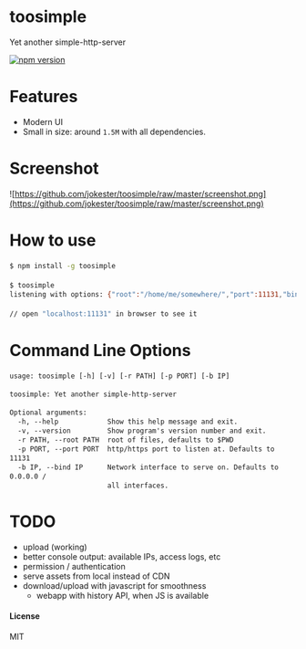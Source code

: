 # toosimple

Yet another simple-http-server

[![npm version](https://badge.fury.io/js/toosimple.svg)](https://www.npmjs.com/package/toosimple)

# Features

- Modern UI
- Small in size: around `1.5M` with all dependencies.

# Screenshot

![https://github.com/jokester/toosimple/raw/master/screenshot.png](https://github.com/jokester/toosimple/raw/master/screenshot.png)

# How to use

```bash
$ npm install -g toosimple

$ toosimple
listening with options: {"root":"/home/me/somewhere/","port":11131,"bind":"0.0.0.0"}

// open "localhost:11131" in browser to see it
```

# Command Line Options

```
usage: toosimple [-h] [-v] [-r PATH] [-p PORT] [-b IP]

toosimple: Yet another simple-http-server

Optional arguments:
  -h, --help            Show this help message and exit.
  -v, --version         Show program's version number and exit.
  -r PATH, --root PATH  root of files, defaults to $PWD
  -p PORT, --port PORT  http/https port to listen at. Defaults to 11131
  -b IP, --bind IP      Network interface to serve on. Defaults to 0.0.0.0 /
                        all interfaces.
```

# TODO

- upload (working)
- better console output: available IPs, access logs, etc
- permission / authentication
- serve assets from local instead of CDN
- download/upload with javascript for smoothness
    - webapp with history API, when JS is available

#### License

MIT
